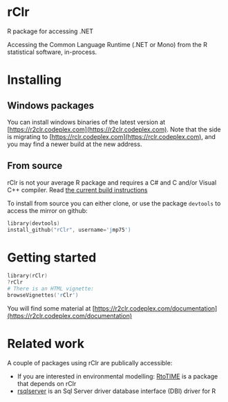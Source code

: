 rClr
====

R package for accessing .NET

Accessing the Common Language Runtime (.NET or Mono) from the R statistical software, in-process.

# Installing

## Windows packages

You can install windows binaries of the latest version at [https://r2clr.codeplex.com](https://r2clr.codeplex.com). Note that the side is migrating to [https://rclr.codeplex.com](https://rclr.codeplex.com), and you may find a newer build at the new address.

## From source

rClr is not your average R package and requires a C# and C and/or Visual C++ compiler. Read [the current build instructions](https://r2clr.codeplex.com/wikipage?title=Build%20instructions&referringTitle=Documentation)

To install from source you can either clone, or use the package `devtools` to access the mirror on github:

```S
library(devtools)
install_github("rClr", username='jmp75')
```

# Getting started

```S
library(rClr)
?rClr
# There is an HTML vignette:
browseVignettes('rClr')
```

You will find some material at [https://r2clr.codeplex.com/documentation](https://r2clr.codeplex.com/documentation)

# Related work

A couple of packages using rClr are publically accessible:

* If you are interested in environmental modelling: [RtoTIME](https://github.com/jmp75/RtoTIME) is a package that depends on rClr
* [rsqlserver](https://github.com/agstudy/rsqlserver) is an Sql Server driver database interface (DBI) driver for R
